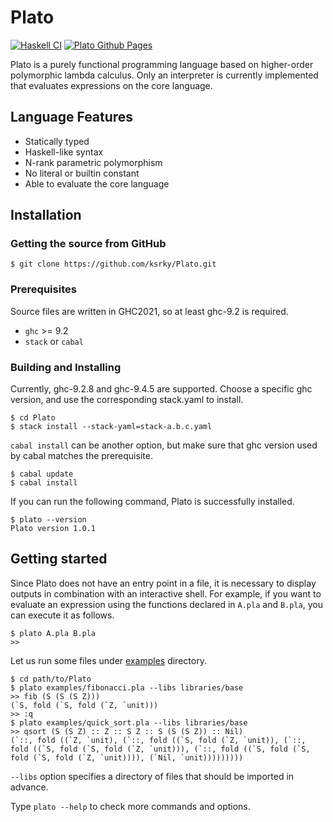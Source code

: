 # Plato

[![Haskell CI](https://github.com/ksrky/Plato/actions/workflows/haskell.yml/badge.svg)](https://github.com/ksrky/Plato/actions/workflows/haskell.yml)
[![Plato Github Pages](https://github.com/ksrky/Plato/actions/workflows/docs-gh-pages.yml/badge.svg)](https://github.com/ksrky/Plato/actions/workflows/docs-gh-pages.yml)

Plato is a purely functional programming language based on higher-order polymorphic lambda calculus. Only an interpreter is currently implemented that evaluates expressions on the core language.

## Language Features

- Statically typed
- Haskell-like syntax
- N-rank parametric polymorphism
- No literal or builtin constant
- Able to evaluate the core language

## Installation

### Getting the source from GitHub

```command
$ git clone https://github.com/ksrky/Plato.git
```

### Prerequisites

Source files are written in GHC2021, so at least ghc-9.2 is required.

- `ghc` >= 9.2
- `stack` or `cabal`

### Building and Installing

Currently, ghc-9.2.8 and ghc-9.4.5 are supported. Choose a specific ghc version, and use the corresponding stack.yaml to install.

```command
$ cd Plato
$ stack install --stack-yaml=stack-a.b.c.yaml
```

`cabal install` can be another option, but make sure that ghc version used by cabal matches the prerequisite.

```command
$ cabal update
$ cabal install
```

If you can run the following command, Plato is successfully installed.

```
$ plato --version
Plato version 1.0.1
```

## Getting started

Since Plato does not have an entry point in a file, it is necessary to display outputs in combination with an interactive shell. For example, if you want to evaluate an expression using the functions declared in `A.pla` and `B.pla`, you can execute it as follows.

```
$ plato A.pla B.pla
>>
```

Let us run some files under [examples](examples) directory.

```
$ cd path/to/Plato
$ plato examples/fibonacci.pla --libs libraries/base
>> fib (S (S (S Z)))
(`S, fold (`S, fold (`Z, `unit)))
>> :q
$ plato examples/quick_sort.pla --libs libraries/base
>> qsort (S (S Z) :: Z :: S Z :: S (S (S Z)) :: Nil)
(`::, fold ((`Z, `unit), (`::, fold ((`S, fold (`Z, `unit)), (`::,
fold ((`S, fold (`S, fold (`Z, `unit))), (`::, fold ((`S, fold (`S,
fold (`S, fold (`Z, `unit)))), (`Nil, `unit)))))))))
```

`--libs` option specifies a directory of files that should be imported in advance.

Type `plato --help` to check more commands and options.
